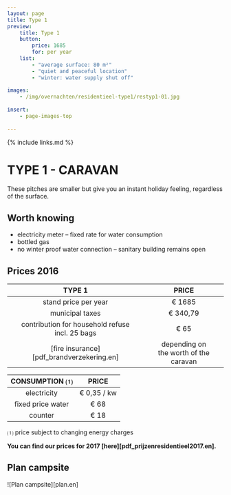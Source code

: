 ```yaml
---
layout: page
title: Type 1
preview: 
    title: Type 1
    button:
        price: 1685
        for: per year
    list:
        - "average surface: 80 m²"
        - "quiet and peaceful location"
        - "winter: water supply shut off"
               
images:
    - /img/overnachten/residentieel-type1/restyp1-01.jpg
    
insert:
    - page-images-top
    
---
```


{% include links.md %}

# TYPE 1 - CARAVAN

These pitches are smaller but give you an instant holiday feeling, regardless of the surface. 


## Worth knowing

- electricity meter – fixed rate for water consumption
- bottled gas
- no winter proof water connection – sanitary building remains open


## Prices 2016

TYPE 1                                         |PRICE                               |
:---------------------------------------------:|:----------------------------------:|
stand price per year                           | € 1685         
municipal taxes                                | € 340,79 
contribution for household refuse<br>incl. 25 bags<br>         | € 65    
 [fire insurance][pdf_brandverzekering.en]   | depending on <br>the worth of the caravan

CONSUMPTION ⑴           |PRICE          |
:--------------------:|:-------------:|
electricity           | € 0,35 / kw        
fixed price water     | € 68 
counter               | € 18 

⑴ price subject to changing energy charges

**You can find our prices for 2017 [here][pdf_prijzenresidentieel2017.en].**

## Plan campsite

![Plan campsite][plan.en]
